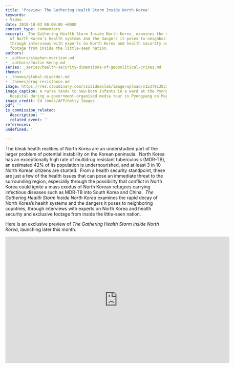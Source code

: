 ```yaml
---
title: 'Preview: The Gathering Health Storm Inside North Korea'
keywords:
- Video
date: 2018-10-02 00:00:00 +0000
content_type: commentary
excerpt: _The Gathering Health Storm Inside North Korea_ examines the rapid decay
  of North Korea’s health systems and the dangers it poses to neighboring countries,
  through interviews with experts on North Korea and health security and exclusive
  footage from inside the little-seen nation.
authors:
- _authors/stephen-morrison.md
- _authors/Justin-Kenny.md
series: _series/health-security-dimensions-of-geopolitical-crises.md
themes:
- _themes/global-disorder.md
- _themes/drug-resistance.md
image: https://res.cloudinary.com/csisideaslab/image/upload/v1537913031/health-commission/GettyImages-528833666.jpg
image_caption: A nurse tends to new-born infants in a ward at the Pyongyang Maternity
  Hospital during a government-organised media tour in Pyongyang on May 7, 2016.
image_credit: Ed Jones/AFP/Getty Images
pdf: ''
is_commission_related:
  description: ''
  related_event: ''
references: ''
undefined: ''

---
```

The bleak health realities of North Korea are an understudied part of the larger problem of potential instability on the Korean peninsula.  North Korea has an exceptionally high rate of multidrug resistant tuberculosis (MDR-TB), an estimated 42% of its population is undernourished, and at least 3 in 10 North Korean citizens are stunted.  From a health security standpoint, these are just a few of the health issues that can pose an immediate threat to the surrounding region, especially through the possibility that conflict in North Korea could ignite a mass exodus of North Korean refugees carrying infectious diseases such as MDR-TB into South Korea and China.  _The Gathering Health Storm Inside North Korea_ examines the rapid decay of North Korea’s health systems and the dangers it poses to neighboring countries, through interviews with experts on North Korea and health security and exclusive footage from inside the little-seen nation.

Here is an exclusive preview of _The Gathering Health Storm Inside North Korea_, launching later this month.

<div class="video-wrapper post-feature-video"><iframe width="700" height="394" src="https://www.youtube.com/embed/5gAMXbKsNW8" frameborder="0" allow="autoplay; encrypted-media" allowfullscreen></iframe></div>